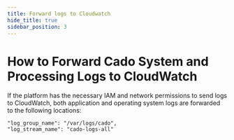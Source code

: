 ```yaml
---
title: Forward logs to Cloudwatch
hide_title: true
sidebar_position: 3
---
```


# How to Forward Cado System and Processing Logs to CloudWatch

If the platform has the necessary IAM and network permissions to send logs to CloudWatch, both application and operating system logs are forwarded to the following locations:

```
"log_group_name": "/var/logs/cado",
"log_stream_name": "cado-logs-all"
```